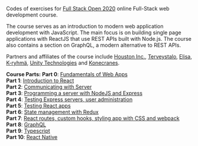 Codes of exercises for [Full Stack Open 2020](https://fullstackopen.com/en/) online Full-Stack web development course.

The course serves as an introduction to modern web application development with JavaScript. The main focus is on building single page applications with ReactJS that use REST APIs built with Node.js. The course also contains a section on GraphQL, a modern alternative to REST APIs.

Partners and affiliates of the course include [Houston Inc.](https://www.houston-inc.com/), [Terveystalo](https://www.terveystalo.com/fi/Yritystietoa/Terveystalo-tyontantajana/Digital-Health/), [Elisa](https://elisa.fi/), [K-ryhmä](https://www.kesko.fi), [Unity Technologies](https://www.instagram.com/unitytechnologies/?hl=en) and [Konecranes](https://careers.konecranes.com/Konecranes/).

**Course Parts:**
**Part 0**: [Fundamentals of Web Apps](./part0) <br />
**Part 1**: [Introduction to React](./part1) <br />
**Part 2**: [Communicating with Server](./part2) <br />
**Part 3**: [Programming a server with NodeJS and Express](./part3) <br />
**Part 4**: [Testing Express servers, user administration](./part4) <br />
**Part 5**: [Testing React apps](./part5) <br />
**Part 6**: [State management with Redux](./part6) <br />
**Part 7**: [React routes, custom hooks, styling app with CSS and webpack](./part7) <br />
**Part 8**: [GraphQL](./part8) <br />
**Part 9**: [Typescript](./part9) <br />
**Part 10**: [React Native](https://github.com/DavidGCC/rate-repository-app) <br />
